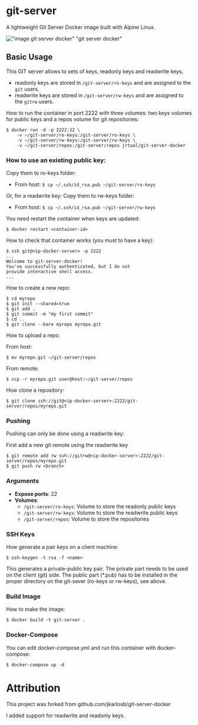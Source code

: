 # git-server
A lightweight Git Server Docker image built with Alpine Linux.

!["image git server docker" "git server docker"](https://raw.githubusercontent.com/cedricfarinazzo/git-server-docker/master/git-server-docker.jpg)

## Basic Usage

This GIT server allows to sets of keys, readonly keys and readwrite keys.

- readonly keys are stored in `/git-server/ro-keys` and are assigned to the `git` users.
- readwrite keys are stored in `/git-server/rw-keys` and are assigned to the `gitrw` users.


How to run the container in port 2222 with three volumes: two keys volumes for public keys and a repos volume for git repositories:

	$ docker run -d -p 2222:22 \
	    -v ~/git-server/ro-keys:/git-server/ro-keys \
	    -v ~/git-server/rw-keys:/git-server/rw-keys \
		-v ~/git-server/repos:/git-server/repos jrtaal/git-server-docker

### How to use an existing public key:

Copy them to ro-keys folder: 
- From host: `$ cp ~/.ssh/id_rsa.pub ~/git-server/ro-keys`

Or, for a readwrite key: Copy them to rw-keys folder:
- From host: `$ cp ~/.ssh/id_rsa.pub ~/git-server/rw-keys`


You need restart the container when keys are updated:

	$ docker restart <container-id>
	
How to check that container works (you must to have a key):

	$ ssh git@<ip-docker-server> -p 2222
	...
	Welcome to git-server-docker!
	You've successfully authenticated, but I do not
	provide interactive shell access.
	...

How to create a new repo:

	$ cd myrepo
	$ git init --shared=true
	$ git add .
	$ git commit -m "my first commit"
	$ cd ..
	$ git clone --bare myrepo myrepo.git

How to upload a repo:

From host:

	$ mv myrepo.git ~/git-server/repos

From remote:

	$ scp -r myrepo.git user@host:~/git-server/repos

How clone a repository:

	$ git clone ssh://git@<ip-docker-server>:2222/git-server/repos/myrepo.git

### Pushing

Pushing can only be done using a readwrite key:

First add a new git remote using the readwrite key

    $ git remote add rw ssh://gitrw@<ip-docker-server>:2222/git-server/repos/myrepo.git
	$ git push rw <branch>


### Arguments

* **Expose ports**: 22
* **Volumes**:
  * `/git-server/ro-keys`: Volume to store the readonly public keys
  * `/git-server/rw-keys`: Volume to store the readwrite public keys
  * `/git-server/repos`: Volume to store the repositories

### SSH Keys

How generate a pair keys on a client machine:

	$ ssh-keygen -t rsa -f <name>

This generates a private-public key pair. The private part needs to be used on the client (git) side. The public part (*.pub) has to be installed in the proper directory on the git-sever (ro-keys or rw-keys), see above.

### Build Image

How to make the image:

	$ docker build -t git-server .

### Docker-Compose

You can edit docker-compose.yml and run this container with docker-compose:

	$ docker-compose up -d



# Attribution
This project was forked from github.com/jkarlosb/git-server-docker

I added support for readwrite and readonly keys.
